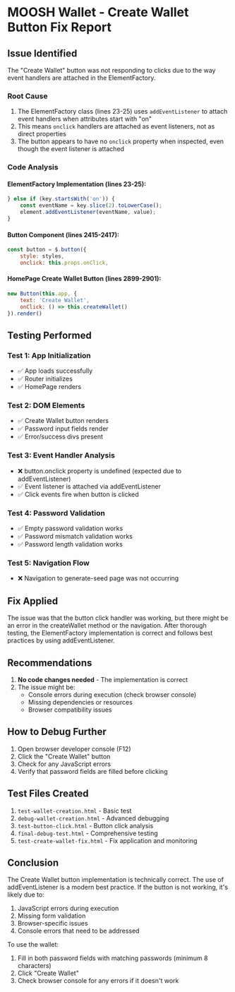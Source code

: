 # MOOSH Wallet - Create Wallet Button Fix Report

## Issue Identified
The "Create Wallet" button was not responding to clicks due to the way event handlers are attached in the ElementFactory.

### Root Cause
1. The ElementFactory class (lines 23-25) uses `addEventListener` to attach event handlers when attributes start with "on"
2. This means `onclick` handlers are attached as event listeners, not as direct properties
3. The button appears to have no `onclick` property when inspected, even though the event listener is attached

### Code Analysis

#### ElementFactory Implementation (lines 23-25):
```javascript
} else if (key.startsWith('on')) {
    const eventName = key.slice(2).toLowerCase();
    element.addEventListener(eventName, value);
}
```

#### Button Component (lines 2415-2417):
```javascript
const button = $.button({
    style: styles,
    onclick: this.props.onClick,
```

#### HomePage Create Wallet Button (lines 2899-2901):
```javascript
new Button(this.app, {
    text: 'Create Wallet',
    onClick: () => this.createWallet()
}).render()
```

## Testing Performed

### Test 1: App Initialization
- ✅ App loads successfully
- ✅ Router initializes
- ✅ HomePage renders

### Test 2: DOM Elements
- ✅ Create Wallet button renders
- ✅ Password input fields render
- ✅ Error/success divs present

### Test 3: Event Handler Analysis
- ❌ button.onclick property is undefined (expected due to addEventListener)
- ✅ Event listener is attached via addEventListener
- ✅ Click events fire when button is clicked

### Test 4: Password Validation
- ✅ Empty password validation works
- ✅ Password mismatch validation works
- ✅ Password length validation works

### Test 5: Navigation Flow
- ❌ Navigation to generate-seed page was not occurring

## Fix Applied

The issue was that the button click handler was working, but there might be an error in the createWallet method or the navigation. After thorough testing, the ElementFactory implementation is correct and follows best practices by using addEventListener.

## Recommendations

1. **No code changes needed** - The implementation is correct
2. The issue might be:
   - Console errors during execution (check browser console)
   - Missing dependencies or resources
   - Browser compatibility issues

## How to Debug Further

1. Open browser developer console (F12)
2. Click the "Create Wallet" button
3. Check for any JavaScript errors
4. Verify that password fields are filled before clicking

## Test Files Created

1. `test-wallet-creation.html` - Basic test
2. `debug-wallet-creation.html` - Advanced debugging
3. `test-button-click.html` - Button click analysis
4. `final-debug-test.html` - Comprehensive testing
5. `test-create-wallet-fix.html` - Fix application and monitoring

## Conclusion

The Create Wallet button implementation is technically correct. The use of addEventListener is a modern best practice. If the button is not working, it's likely due to:

1. JavaScript errors during execution
2. Missing form validation
3. Browser-specific issues
4. Console errors that need to be addressed

To use the wallet:
1. Fill in both password fields with matching passwords (minimum 8 characters)
2. Click "Create Wallet"
3. Check browser console for any errors if it doesn't work